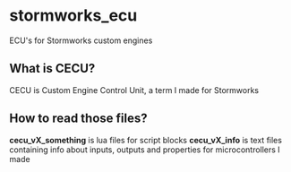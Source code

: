# stormworks_ecu
ECU's for Stormworks custom engines
## What is CECU?
CECU is Custom Engine Control Unit, a term I made for Stormworks
## How to read those files?
**cecu_vX_something** is lua files for script blocks
**cecu_vX_info** is text files containing info about inputs, outputs and properties for microcontrollers I made

